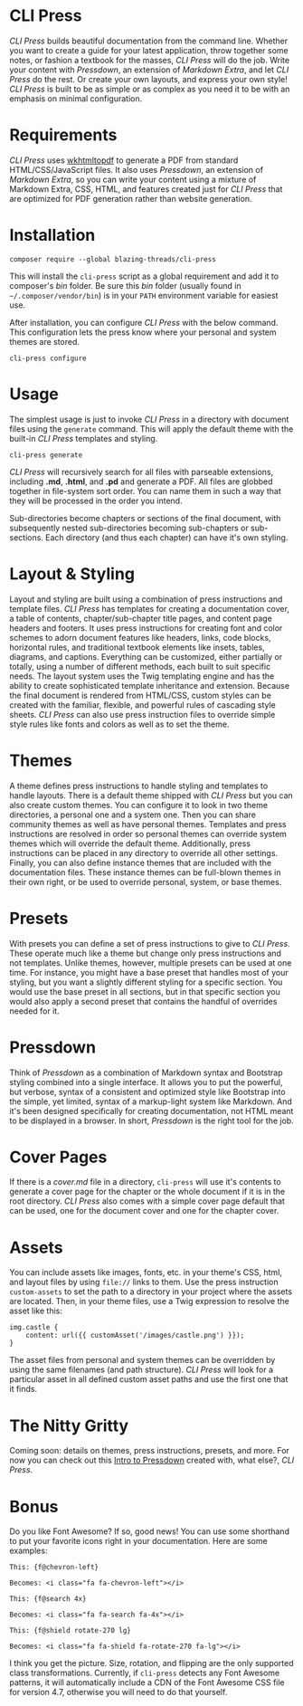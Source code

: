 # CLI Press

*CLI Press* builds beautiful documentation from the command line.  Whether you want to create a guide for your latest application, throw together some notes, or fashion a textbook for the masses, *CLI Press* will do the job.  Write your content with *Pressdown*, an extension of *Markdown Extra*, and let *CLI Press* do the rest.  Or create your own layouts, and express your own style!  *CLI Press* is built to be as simple or as complex as you need it to be with an emphasis on minimal configuration.
 
# Requirements

*CLI Press* uses [wkhtmltopdf](http://wkhtmltopdf.org) to generate a PDF from standard HTML/CSS/JavaScript files.  It also uses *Pressdown*, an extension of *Markdown Extra*, so you can write your content using a mixture of Markdown Extra, CSS, HTML, and features created just for *CLI Press* that are optimized for PDF generation rather than website generation.  

# Installation

```
composer require --global blazing-threads/cli-press
```

This will install the `cli-press` script as a global requirement and add it to composer's *bin* folder.  Be sure this *bin* folder (usually found in `~/.composer/vendor/bin`) is in your `PATH` environment variable for easiest use.

After installation, you can configure *CLI Press* with the below command.  This configuration lets the press know where your personal and system themes are stored.

```
cli-press configure
```

# Usage

The simplest usage is just to invoke *CLI Press* in a directory with document files using the `generate` command.  This will apply the default theme with the built-in *CLI Press* templates and styling.

```
cli-press generate
```

*CLI Press* will recursively search for all files with parseable extensions, including **.md**, **.html**, and **.pd** and generate a PDF.  All files are globbed together in file-system sort order.  You can name them in such a way that they will be processed in the order you intend.
 
Sub-directories become chapters or sections of the final document, with subsequently nested sub-directories becoming sub-chapters or sub-sections.  Each directory (and thus each chapter) can have it's own styling.
  
# Layout & Styling

Layout and styling are built using a combination of press instructions and template files.  *CLI Press* has templates for creating a documentation cover, a table of contents, chapter/sub-chapter title pages, and content page headers and footers.  It uses press instructions for creating font and color schemes to adorn document features like headers, links, code blocks, horizontal rules, and traditional textbook elements like insets, tables, diagrams, and captions.  Everything can be customized, either partially or totally, using a number of different methods, each built to suit specific needs.  The layout system uses the Twig templating engine and has the ability to create sophisticated template inheritance and extension.  Because the final document is rendered from HTML/CSS, custom styles can be created with the familiar, flexible, and powerful rules of cascading style sheets.  *CLI Press* can also use press instruction files to override simple style rules like fonts and colors as well as to set the theme.

# Themes

A theme defines press instructions to handle styling and templates to handle layouts.  There is a default theme shipped with *CLI Press* but you can also create custom themes.  You can configure it to look in two theme directories, a personal one and a system one.  Then you can share community themes as well as have personal themes.  Templates and press instructions are resolved in order so personal themes can override system themes which will override the default theme.  Additionally, press instructions can be placed in any directory to override all other settings.  Finally, you can also define instance themes that are included with the documentation files.  These instance themes can be full-blown themes in their own right, or be used to override personal, system, or base themes.

# Presets

With presets you can define a set of press instructions to give to *CLI Press*.  These operate much like a theme but change only press instructions and not templates.  Unlike themes, however, multiple presets can be used at one time.  For instance, you might have a base preset that handles most of your styling, but you want a slightly different styling for a specific section.  You would use the base preset in all sections, but in that specific section you would also apply a second preset that contains the handful of overrides needed for it. 
 
# Pressdown
 
Think of *Pressdown* as a combination of Markdown syntax and Bootstrap styling combined into a single interface.  It allows you to put the powerful, but verbose, syntax of a consistent and optimized style like Bootstrap into the simple, yet limited, syntax of a markup-light system like Markdown.  And it's been designed specifically for creating documentation, not HTML meant to be displayed in a browser.  In short, *Pressdown* is the right tool for the job.

# Cover Pages

If there is a *cover.md* file in a directory, `cli-press` will use it's contents to generate a cover page for the chapter or the whole document if it is in the root directory.  *CLI Press* also comes with a simple cover page default that can be used, one for the document cover and one for the chapter cover.

# Assets

You can include assets like images, fonts, etc. in your theme's CSS, html, and layout files by using `file://` links to them.  Use the press instruction `custom-assets` to set the path to a directory in your project where the assets are located.  Then, in your theme files, use a Twig expression to resolve the asset like this:

```
img.castle {
    content: url({{ customAsset('/images/castle.png') }});
}
```

The asset files from personal and system themes can be overridden by using the same filenames (and path structure).  *CLI Press* will look for a particular asset in all defined custom asset paths and use the first one that it finds. 

# The Nitty Gritty

Coming soon: details on themes, press instructions, presets, and more.  For now you can check out this [Intro to Pressdown](./intro-to-pressdown.pdf) created with, what else?, *CLI Press*.

# Bonus

Do you like Font Awesome?  If so, good news!  You can use some shorthand to put your favorite icons right in your documentation.  Here are some examples:

```
This: {f@chevron-left}

Becomes: <i class="fa fa-chevron-left"></i>

This: {f@search 4x}

Becomes: <i class="fa fa-search fa-4x"></i>

This: {f@shield rotate-270 lg}

Becomes: <i class="fa fa-shield fa-rotate-270 fa-lg"></i>
```

I think you get the picture.  Size, rotation, and flipping are the only supported class transformations.  Currently, if `cli-press` detects any Font Awesome patterns, it will automatically include a CDN of the Font Awesome CSS file for version 4.7, otherwise you will need to do that yourself.